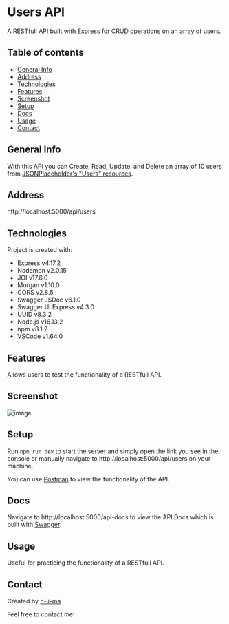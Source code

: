 # Users API

A RESTfull API built with Express for CRUD operations on an array of users.

## Table of contents
+ [General Info](#general-info)
+ [Address](#address)
+ [Technologies](#technologies)
+ [Features](#features)
+ [Screenshot](#screenshot)
+ [Setup](#setup)
+ [Docs](#docs)
+ [Usage](#usage)
+ [Contact](#contact)

## General Info
With this API you can Create, Read, Update, and Delete an array of 10 users from [JSONPlaceholder's "Users" resources](https://jsonplaceholder.typicode.com/users).

## Address
http://localhost:5000/api/users

## Technologies
Project is created with:
+ Express v4.17.2
+ Nodemon v2.0.15
+ JOI v17.6.0
+ Morgan v1.10.0
+ CORS v2.8.5
+ Swagger JSDoc v6.1.0
+ Swagger UI Express v4.3.0
+ UUID v8.3.2
+ Node.js v16.13.2
+ npm v8.1.2
+ VSCode v1.64.0

## Features
Allows users to test the functionality of a RESTfull API.

## Screenshot
![image](https://user-images.githubusercontent.com/88039431/152691085-f3ab6d33-f208-4c75-8a3e-7d92f3acf7a8.png)

## Setup
Run ```npm run dev``` to start the server and simply open the link you see in the console or manually navigate to http://localhost:5000/api/users on your machine.

You can use [Postman](https://www.postman.com/) to view the functionality of the API.

## Docs
Navigate to http://localhost:5000/api-docs to view the API Docs which is built with [Swagger](https://swagger.io/).

## Usage
Useful for practicing the functionality of a RESTfull API.

## Contact
Created by [n-ii-ma](https://github.com/n-ii-ma)

Feel free to contact me!
